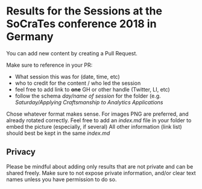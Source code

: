# Results for the Sessions at the SoCraTes conference 2018 in Germany

You can add new content by creating a Pull Request.

Make sure to reference in your PR:
* What session this was for (date, time, etc)
* who to credit for the content / who led the session
* feel free to add link to **one** GH or other handle (Twitter, LI, etc)
* follow the schema *day/name of session* for the folder (e.g. *Saturday/Applying Craftsmanship to Analytics Applications*

Chose whatever format makes sense.
For images PNG are preferred, and already rotated correctly.
Feel free to add an *index.md* file in your folder to embed the picture (especially, if several)
All other information (link list) should best be kept in the same *index.md*

## Privacy

Please be mindful about adding only results that are not private and can be shared freely. 
Make sure to not expose private information, and/or clear text names unless you have permission to do so.
